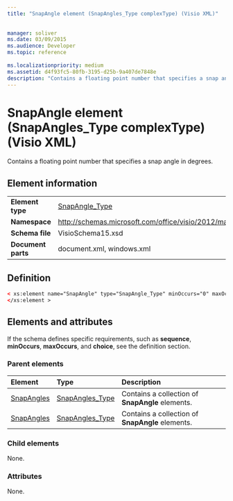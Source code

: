```yaml
---
title: "SnapAngle element (SnapAngles_Type complexType) (Visio XML)"
 
 
manager: soliver
ms.date: 03/09/2015
ms.audience: Developer
ms.topic: reference
 
ms.localizationpriority: medium
ms.assetid: d4f93fc5-80fb-3195-d25b-9a407de7848e
description: "Contains a floating point number that specifies a snap angle in degrees."
---
```


# SnapAngle element (SnapAngles_Type complexType) (Visio XML)

Contains a floating point number that specifies a snap angle in degrees.
  
## Element information

|||
|:-----|:-----|
|**Element type** <br/> |[SnapAngle_Type](snapangle_type-complextypevisio-xml.md) <br/> |
|**Namespace** <br/> |http://schemas.microsoft.com/office/visio/2012/main  <br/> |
|**Schema file** <br/> |VisioSchema15.xsd  <br/> |
|**Document parts** <br/> |document.xml, windows.xml  <br/> |
   
## Definition

```XML
< xs:element name="SnapAngle" type="SnapAngle_Type" minOccurs="0" maxOccurs="unbounded" >
</xs:element >
```

## Elements and attributes

If the schema defines specific requirements, such as **sequence**, **minOccurs**, **maxOccurs**, and **choice**, see the definition section. 
  
### Parent elements

|**Element**|**Type**|**Description**|
|:-----|:-----|:-----|
|[SnapAngles](snapangles-element-window_type-complextypevisio-xml.md) <br/> |[SnapAngles_Type](snapangles_type-complextypevisio-xml.md) <br/> |Contains a collection of **SnapAngle** elements.  <br/> |
|[SnapAngles](snapangles-element-documentsettings_type-complextypevisio-xml.md) <br/> |[SnapAngles_Type](snapangles_type-complextypevisio-xml.md) <br/> |Contains a collection of **SnapAngle** elements.  <br/> |
   
### Child elements

None.
  
### Attributes

None.
  

